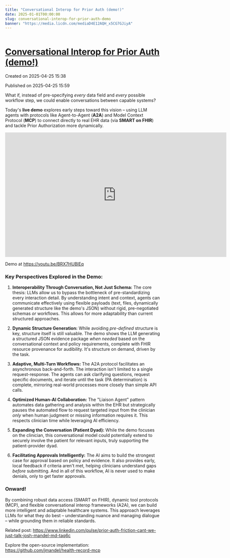 ```yaml
---
title: "Conversational Interop for Prior Auth (demo!)"
date: 2025-01-01T00:00:00
slug: conversational-interop-for-prior-auth-demo
banner: "https://media.licdn.com/mediaD4E12AQH_x5CG7GJiyA"
---
```


<img alt="" src="https://media.licdn.com/mediaD4E12AQH_x5CG7GJiyA" title=""/>
<h1><a href="https://www.linkedin.com/pulse/conversational-interop-prior-auth-demo-josh-mandel-md-wjwxe">Conversational Interop for Prior Auth (demo!)</a></h1>
<p class="created">Created on 2025-04-25 15:38</p>
<p class="published">Published on 2025-04-25 15:59</p>
<div><p>What if, instead of pre-specifying <em>every</em> data field and <em>every</em> possible workflow step, we could enable conversations between capable systems?</p><p>Today's <strong>live demo</strong> explores early steps toward this vision  – using LLM agents with protocols like Agent-to-Agent (<strong>A2A</strong>) and Model Context Protocol (<strong>MCP</strong>) to connect directly to real EHR data (via <strong>SMART on FHIR</strong>) and tackle Prior Authorization more dynamically.</p><div><iframe allowfullscreen="true" frameborder="0" height="405" src="https://www.linkedin.com/embeds/publishingEmbed.html?articleId=7664374542596473597" width="720"></iframe></div><p>Demo at <a href="https://youtu.be/BRX7HUBlEqw" target="_blank">https://youtu.be/BRX7HUBlEq</a></p><h3>Key Perspectives Explored in the Demo:</h3><ol><li><p><strong>Interoperability Through Conversation, Not Just Schema:</strong> The core thesis: LLMs allow us to bypass the bottleneck of pre-standardizing every interaction detail. By understanding intent and context, agents can communicate effectively using flexible payloads (text, files, dynamically generated structure like the demo's JSON) without rigid, pre-negotiated schemas <em>or</em> workflows. This allows for more adaptability than current structured approaches.</p></li><li><p><strong>Dynamic Structure Generation:</strong> While avoiding <em>pre-defined</em> structure is key, structure itself is still valuable. The demo shows the LLM generating a structured JSON evidence package <em>when needed</em> based on the conversational context and policy requirements, complete with FHIR resource provenance for audibility. It's structure on demand, driven by the task.</p></li><li><p><strong>Adaptive, Multi-Turn Workflows:</strong> The A2A protocol facilitates an asynchronous back-and-forth. The interaction isn't limited to a single request-response. The agents can ask clarifying questions, request specific documents, and iterate until the task (PA determination) is complete, mirroring real-world processes more closely than simple API calls.</p></li><li><p><strong>Optimized Human-AI Collaboration:</strong> The "Liaison Agent" pattern automates data gathering and analysis within the EHR but strategically pauses the automated flow to request targeted input from the clinician <em>only</em> when human judgment or missing information requires it. This respects clinician time while leveraging AI efficiency.</p></li><li><p><strong>Expanding the Conversation (Patient Dyad):</strong> While the demo focuses on the clinician, this conversational model could potentially extend to securely involve the patient for relevant inputs, truly supporting the patient-provider dyad.</p></li><li><p><strong>Facilitating Approvals Intelligently:</strong> The AI aims to build the strongest case for approval based on policy and evidence. It also provides early, local feedback if criteria aren't met, helping clinicians understand gaps <em>before</em> submitting. And in all of this workflow, AI is never used to make denials, only to get faster approvals. </p></li></ol><h3>Onward!</h3><p>By combining robust data access (SMART on FHIR), dynamic tool protocols (MCP), and flexible conversational interop frameworks (A2A), we can build more intelligent and adaptable healthcare systems. This approach leverages LLMs for what they do best – understanding nuance and managing dialogue – while grounding them in reliable standards.</p><p>Related post: <a href="https://www.linkedin.com/pulse/prior-auth-friction-cant-we-just-talk-josh-mandel-md-taq6c" target="_blank">https://www.linkedin.com/pulse/prior-auth-friction-cant-we-just-talk-josh-mandel-md-taq6c</a></p><p>Explore the open-source implementation: <a href="https://github.com/jmandel/health-record-mcp" target="_blank">https://github.com/jmandel/health-record-mcp</a></p><p></p></div>
